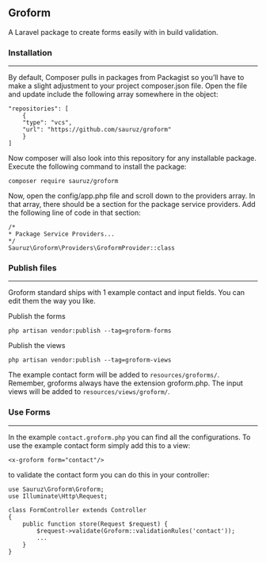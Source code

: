## Groform
A Laravel package to create forms easily with in build validation.

### Installation
___
By default, Composer pulls in packages from Packagist so you’ll have to make a slight adjustment to your project composer.json file. Open the file and update include the following array somewhere in the object:
````
"repositories": [
    {
    "type": "vcs",
    "url": "https://github.com/sauruz/groform"
    }
]
````

Now composer will also look into this repository for any installable package. Execute the following command to install the package:

````
composer require sauruz/groform
````

Now, open the config/app.php file and scroll down to the providers array. In that array, there should be a section for the package service providers. Add the following line of code in that section:

```
/*
* Package Service Providers...
*/
Sauruz\Groform\Providers\GroformProvider::class
```

### Publish files
___
Groform standard ships with 1 example contact and input fields. You can edit them the way you like.

Publish the forms
````
php artisan vendor:publish --tag=groform-forms
````
Publish the views
````
php artisan vendor:publish --tag=groform-views
````

The example contact form will be added to `resources/groforms/`. Remember, groforms always have the extension groform.php.
The input views will be added to `resources/views/groform/`.

### Use Forms
___
In the example `contact.groform.php` you can find all the configurations. 
To use the example contact form simply add this to a view:
````
<x-groform form="contact"/>
````

to validate the contact form you can do this in your controller:

````
use Sauruz\Groform\Groform;
use Illuminate\Http\Request;

class FormController extends Controller
{
    public function store(Request $request) {
        $request->validate(Groform::validationRules('contact'));
        ...
    }
}
````
